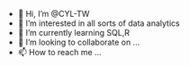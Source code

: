 - 👋 Hi, I’m @CYL-TW
- 👀 I’m interested in all sorts of data analytics
- 🌱 I’m currently learning SQL,R
- 💞️ I’m looking to collaborate on ...
- 📫 How to reach me ...

<!---
CYL-TW/CYL-TW is a ✨ special ✨ repository because its `README.md` (this file) appears on your GitHub profile.
You can click the Preview link to take a look at your changes.
--->
